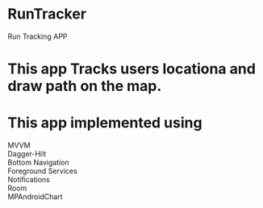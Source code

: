 # RunTracker
Run Tracking APP
# This app Tracks users locationa and draw path on the map.
# This app implemented using
MVVM<br />
Dagger-Hilt<br />
Bottom Navigation<br />
Foreground Services<br />
Notifications<br />
Room<br />
MPAndroidChart<br />
